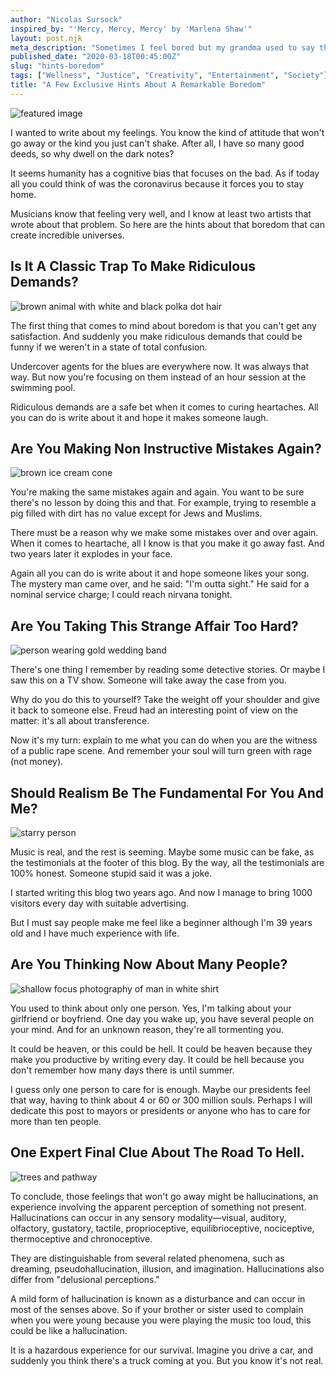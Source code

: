 ```yaml
---
author: "Nicolas Sursock"
inspired_by: "'Mercy, Mercy, Mercy' by 'Marlena Shaw'"
layout: post.njk
meta_description: "Sometimes I feel bored but my grandma used to say that intelligent people do not get bored. Still I wanted to share my 2 cents on the matter."
published_date: "2020-03-18T00:45:00Z"
slug: "hints-boredom"
tags: ["Wellness", "Justice", "Creativity", "Entertainment", "Society"]
title: "A Few Exclusive Hints About A Remarkable Boredom"
---
```


![featured image](https://images.unsplash.com/photo-1508440767412-59ce0b206bbc?ixlib=rb-4.0.3&ixid=MnwxMjA3fDB8MHxwaG90by1wYWdlfHx8fGVufDB8fHx8&auto=format&fit=crop)

I wanted to write about my feelings. You know the kind of attitude that won't go away or the kind you just can't shake. After all, I have so many good deeds, so why dwell on the dark notes?

It seems humanity has a cognitive bias that focuses on the bad. As if today all you could think of was the coronavirus because it forces you to stay home.

Musicians know that feeling very well, and I know at least two artists that wrote about that problem. So here are the hints about that boredom that can create incredible universes.

## Is It A Classic Trap To Make Ridiculous Demands?

![brown animal with white and black polka dot hair](https://images.unsplash.com/photo-1616616839508-635cbd138f73?ixlib=rb-4.0.3&ixid=MnwxMjA3fDB8MHxwaG90by1wYWdlfHx8fGVufDB8fHx8&auto=format&fit=crop&q=80&w=800&h=600)

The first thing that comes to mind about boredom is that you can't get any satisfaction. And suddenly you make ridiculous demands that could be funny if we weren't in a state of total confusion.

Undercover agents for the blues are everywhere now. It was always that way. But now you're focusing on them instead of an hour session at the swimming pool.

Ridiculous demands are a safe bet when it comes to curing heartaches. All you can do is write about it and hope it makes someone laugh.

## Are You Making Non Instructive Mistakes Again?

![brown ice cream cone](https://images.unsplash.com/photo-1555861496-0666c8981751?ixlib=rb-4.0.3&ixid=MnwxMjA3fDB8MHxwaG90by1wYWdlfHx8fGVufDB8fHx8&auto=format&fit=crop&q=80&w=800&h=600)

You're making the same mistakes again and again. You want to be sure there's no lesson by doing this and that. For example, trying to resemble a pig filled with dirt has no value except for Jews and Muslims.

There must be a reason why we make some mistakes over and over again. When it comes to heartache, all I know is that you make it go away fast. And two years later it explodes in your face.

Again all you can do is write about it and hope someone likes your song. The mystery man came over, and he said: "I'm outta sight." He said for a nominal service charge; I could reach nirvana tonight.

## Are You Taking This Strange Affair Too Hard?

![person wearing gold wedding band](https://images.unsplash.com/photo-1584515933487-779824d29309?ixlib=rb-4.0.3&ixid=MnwxMjA3fDB8MHxwaG90by1wYWdlfHx8fGVufDB8fHx8&auto=format&fit=crop&q=80&w=800&h=600)

There's one thing I remember by reading some detective stories. Or maybe I saw this on a TV show. Someone will take away the case from you.

Why do you do this to yourself? Take the weight off your shoulder and give it back to someone else. Freud had an interesting point of view on the matter: it's all about transference.

Now it's my turn: explain to me what you can do when you are the witness of a public rape scene. And remember your soul will turn green with rage (not money).

## Should Realism Be The Fundamental For You And Me?

![starry person](https://images.unsplash.com/photo-1637664067109-a6a00840d894?ixlib=rb-4.0.3&ixid=MnwxMjA3fDB8MHxwaG90by1wYWdlfHx8fGVufDB8fHx8&auto=format&fit=crop&q=80&w=800&h=600)

Music is real, and the rest is seeming. Maybe some music can be fake, as the testimonials at the footer of this blog. By the way, all the testimonials are 100% honest. Someone stupid said it was a joke.

I started writing this blog two years ago. And now I manage to bring 1000 visitors every day with suitable advertising.

But I must say people make me feel like a beginner although I'm 39 years old and I have much experience with life.

## Are You Thinking Now About Many People?

![shallow focus photography of man in white shirt](https://images.unsplash.com/photo-1501386761578-eac5c94b800a?ixlib=rb-4.0.3&ixid=MnwxMjA3fDB8MHxwaG90by1wYWdlfHx8fGVufDB8fHx8&auto=format&fit=crop&q=80&w=800&h=600)

You used to think about only one person. Yes, I'm talking about your girlfriend or boyfriend. One day you wake up, you have several people on your mind. And for an unknown reason, they're all tormenting you.

It could be heaven, or this could be hell. It could be heaven because they make you productive by writing every day. It could be hell because you don't remember how many days there is until summer.

I guess only one person to care for is enough. Maybe our presidents feel that way, having to think about 4 or 60 or 300 million souls. Perhaps I will dedicate this post to mayors or presidents or anyone who has to care for more than ten people.

## One Expert Final Clue About The Road To Hell.

![trees and pathway](https://images.unsplash.com/photo-1541051595295-e7d4ae8b845f?ixlib=rb-4.0.3&ixid=MnwxMjA3fDB8MHxwaG90by1wYWdlfHx8fGVufDB8fHx8&auto=format&fit=crop&q=80&w=800&h=600)

To conclude, those feelings that won't go away might be hallucinations, an experience involving the apparent perception of something not present. Hallucinations can occur in any sensory modality—visual, auditory, olfactory, gustatory, tactile, proprioceptive, equilibrioceptive, nociceptive, thermoceptive and chronoceptive.

They are distinguishable from several related phenomena, such as dreaming, pseudohallucination, illusion, and imagination. Hallucinations also differ from "delusional perceptions."

A mild form of hallucination is known as a disturbance and can occur in most of the senses above. So if your brother or sister used to complain when you were young because you were playing the music too loud, this could be like a hallucination.

It is a hazardous experience for our survival. Imagine you drive a car, and suddenly you think there's a truck coming at you. But you know it's not real. 